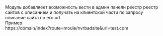Модуль добавляеет возможность вести в админ панели реестр реестр сайтов с описанием и получать на клиентской части по запросу описание сайта по его url<br>
Пример<br>
https://domain/index?route=moule/nvrbadsite&url=test.com
